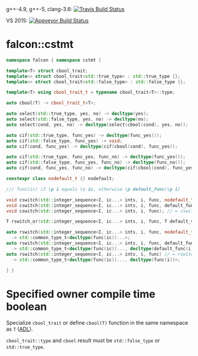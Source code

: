 g++-4.9, g++-5, clang-3.6: [![Travis Build Status](https://travis-ci.org/jonathanpoelen/falcon.cstmt.svg?branch=master)](https://travis-ci.org/jonathanpoelen/falcon.cstmt)

VS 2015: [![Appveyor Build Status](https://ci.appveyor.com/api/projects/status/github/jonathanpoelen/falcon.cstmt)](https://ci.appveyor.com/project/jonathanpoelen/falcon-cstmt)


# falcon::cstmt

```cpp
namespace falcon { namespace cstmt {

template<T> struct cbool_trait;
template<> struct cbool_trait<std::true_type> : std::true_type {};
template<> struct cbool_trait<std::false_type> : std::false_type {};

template<T> using cbool_trait_t = typename cbool_trait<T>::type;

auto cbool(T) -> cbool_trait_t<T>;

auto select(std::true_type, yes, no) -> decltype(yes);
auto select(std::false_type, yes, no) -> decltype(no);
auto select(cond, yes, no) -> decltype(select(cbool(cond), yes, no));

auto cif(std::true_type, func_yes) -> decltype(func_yes());
auto cif(std::false_type, func_yes) -> void;
auto cif(cond, func_yes) -> decltype(cif(cbool(cond), func_yes));

auto cif(std::true_type, func_yes, func_no) -> decltype(func_yes());
auto cif(std::false_type, func_yes, func_no) -> decltype(func_no());
auto cif(cond, func_yes, func_no) -> decltype(cif(cbool(cond), func_yes, func_no));

constexpr class nodefault_t {} nodefault;

/// func(ic) if \p i equals \c ic, otherwise \p default_func(\p i)

void cswitch(std::integer_sequence<I, ic...> ints, i, func, nodefault_t);
void cswitch(std::integer_sequence<I, ic...> ints, i, func, default_func);
void cswitch(std::integer_sequence<I, ic...> ints, i, func); // = cswitch(ints, i, func, func);

T rswitch_or(std::integer_sequence<I, ic...> ints, i, func, T default_value);

auto rswitch(std::integer_sequence<I, ic...> ints, i, func, nodefault_t)
  -> std::common_type_t<decltype(func(ic))...>;
auto rswitch(std::integer_sequence<I, ic...> ints, i, func, default_func)
  -> std::common_type_t<decltype(func(ic))..., decltype(default_func(i))>;
auto rswitch(std::integer_sequence<I, ic...> ints, i, func) // = rswitch(ints, i, func, func)
  -> std::common_type_t<decltype(func(ic))..., decltype(func(i))>;

} }
```

# Specified owner compile time boolean

Specialize `cbool_trait` or define `cbool(T)` function in the same namespace as `T` ([ADL](http://en.cppreference.com/w/cpp/language/adl)).

`cbool_trait::type` and `cbool` result must be `std::false_type` or `std::true_type`.

